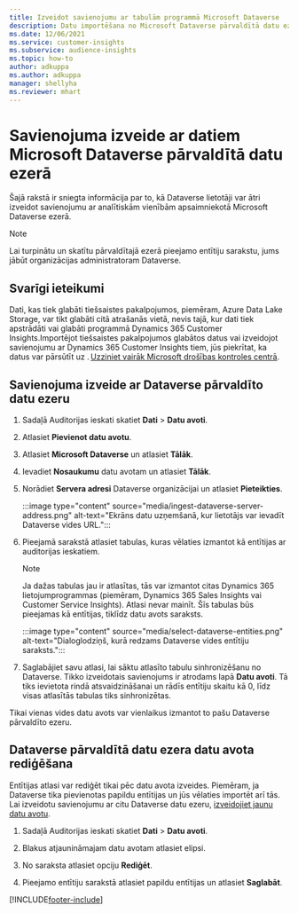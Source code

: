 ```yaml
---
title: Izveidot savienojumu ar tabulām programmā Microsoft Dataverse
description: Datu importēšana no Microsoft Dataverse pārvaldītā datu ezera.
ms.date: 12/06/2021
ms.service: customer-insights
ms.subservice: audience-insights
ms.topic: how-to
author: adkuppa
ms.author: adkuppa
manager: shellyha
ms.reviewer: mhart
---
```


# <a name="connect-to-data-in-a-microsoft-dataverse-managed-data-lake"></a>Savienojuma izveide ar datiem Microsoft Dataverse pārvaldītā datu ezerā



Šajā rakstā ir sniegta informācija par to, kā Dataverse lietotāji var ātri izveidot savienojumu ar analītiskām vienībām apsaimniekotā Microsoft Dataverse ezerā. 

> [!NOTE]
> Lai turpinātu un skatītu pārvaldītajā ezerā pieejamo entītiju sarakstu, jums jābūt organizācijas administratoram Dataverse.

## <a name="important-considerations"></a>Svarīgi ieteikumi

Dati, kas tiek glabāti tiešsaistes pakalpojumos, piemēram, Azure Data Lake Storage, var tikt glabāti citā atrašanās vietā, nevis tajā, kur dati tiek apstrādāti vai glabāti programmā Dynamics 365 Customer Insights.Importējot tiešsaistes pakalpojumos glabātos datus vai izveidojot savienojumu ar Dynamics 365 Customer Insights tiem, jūs piekrītat, ka datus var pārsūtīt uz . [Uzziniet vairāk Microsoft drošības kontroles centrā](https://www.microsoft.com/trust-center).

## <a name="connect-to-a-dataverse-managed-lake"></a>Savienojuma izveide ar Dataverse pārvaldīto datu ezeru

1. Sadaļā Auditorijas ieskati skatiet **Dati** > **Datu avoti**.

2. Atlasiet **Pievienot datu avotu**.

3. Atlasiet **Microsoft Dataverse** un atlasiet **Tālāk**.

4. Ievadiet **Nosaukumu** datu avotam un atlasiet **Tālāk**. 

5. Norādiet **Servera adresi** Dataverse organizācijai un atlasiet **Pieteikties**.

   :::image type="content" source="media/ingest-dataverse-server-address.png" alt-text="Ekrāns datu uzņemšanā, kur lietotājs var ievadīt Dataverse vides URL.":::

6. Pieejamā sarakstā atlasiet tabulas, kuras vēlaties izmantot kā entītijas ar auditorijas ieskatiem.    

   > [!NOTE]
   > Ja dažas tabulas jau ir atlasītas, tās var izmantot citas Dynamics 365 lietojumprogrammas (piemēram, Dynamics 365 Sales Insights vai Customer Service Insights). Atlasi nevar mainīt. Šīs tabulas būs pieejamas kā entītijas, tiklīdz datu avots saraksts.

   :::image type="content" source="media/select-dataverse-entities.png" alt-text="Dialoglodziņš, kurā redzams Dataverse vides entītiju saraksts.":::

7. Saglabājiet savu atlasi, lai sāktu atlasīto tabulu sinhronizēšanu no Dataverse. Tikko izveidotais savienojums ir atrodams lapā **Datu avoti**. Tā tiks ievietota rindā atsvaidzināšanai un rādīs entītiju skaitu kā 0, līdz visas atlasītās tabulas tiks sinhronizētas.

Tikai vienas vides datu avots var vienlaikus izmantot to pašu Dataverse pārvaldīto ezeru.

## <a name="edit-a-dataverse-managed-lake-data-source"></a>Dataverse pārvaldītā datu ezera datu avota rediģēšana

Entītijas atlasi var rediģēt tikai pēc datu avota izveides. Piemēram, ja Dataverse tika pievienotas papildu entītijas un jūs vēlaties importēt arī tās.    
Lai izveidotu savienojumu ar citu Dataverse datu ezeru, [izveidojiet jaunu datu avotu](#connect-to-a-dataverse-managed-lake).

1. Sadaļā Auditorijas ieskati skatiet **Dati** > **Datu avoti**.

2. Blakus atjaunināmajam datu avotam atlasiet elipsi.

3. No saraksta atlasiet opciju **Rediģēt**.

4. Pieejamo entītiju sarakstā atlasiet papildu entītijas un atlasiet **Saglabāt**.

[!INCLUDE[footer-include](../includes/footer-banner.md)]
